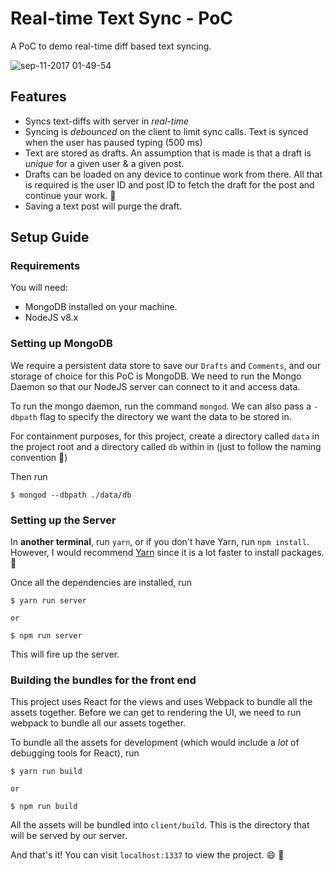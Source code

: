 # Real-time Text Sync - PoC

A PoC to demo real-time diff based text syncing.

![sep-11-2017 01-49-54](https://user-images.githubusercontent.com/6417910/30252625-ac1354c4-9693-11e7-8ad9-685159a742e2.gif)

## Features

- Syncs text-diffs with server in *real-time*
- Syncing is *debounced* on the client to limit sync calls. Text is synced when the user has paused typing (500 ms)
- Text are stored as drafts. An assumption that is made is that a draft is *unique* for a given user & a given post.
- Drafts can be loaded on any device to continue work from there. All that is required is the user ID and post ID to fetch the draft for the post and continue your work. :slightly_smiling_face:
- Saving a text post will purge the draft.

## Setup Guide

### Requirements

You will need:
- MongoDB installed on your machine.
- NodeJS v8.x

### Setting up MongoDB

We require a persistent data store to save our `Drafts` and `Comments`, and our storage of choice for this PoC is MongoDB. We need to run the Mongo Daemon so that our NodeJS server can connect to it and access data.

To run the mongo daemon, run the command `mongod`. We can also pass a `-dbpath` flag to specify the directory we want the data to be stored in. 

For containment purposes, for this project, create a directory called `data` in the project root and a directory called `db` within in (just to follow the naming convention :slightly_smiling_face:)

Then run

```
$ mongod --dbpath ./data/db
```

### Setting up the Server

In **another terminal**, run `yarn`, or if you don't have Yarn, run `npm install`. However, I would recommend [Yarn](https://yarnpkg.com/en/) since it is a lot faster to install packages. 🙂 

Once all the dependencies are installed, run

```
$ yarn run server
 
or 

$ npm run server
```

This will fire up the server. 

### Building the bundles for the front end

This project uses React for the views and uses Webpack to bundle all the assets together. Before we can get to rendering the UI, we need to run webpack to bundle all our assets together.

To bundle all the assets for development (which would include a *lot* of debugging tools for React), run

```
$ yarn run build

or 

$ npm run build
```

All the assets will be bundled into `client/build`. This is the directory that will be served by our server.


And that's it! 
You can visit `localhost:1337` to view the project. :smile: :rocket:
